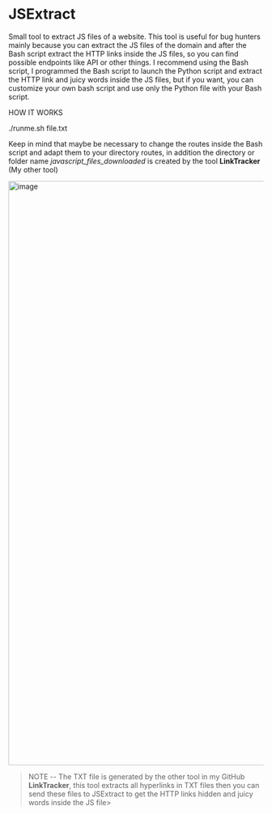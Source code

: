 # JSExtract
Small tool to extract JS files of a website. This tool is useful for bug hunters mainly because you can extract the JS files of the domain and after the Bash script extract the HTTP links inside the JS files, so you can find possible endpoints like API or other things. I recommend using the Bash script, I programmed the Bash script to launch the Python script and extract the HTTP link and juicy words inside the JS files, but if you want, you can customize your own bash script and use only the Python file with your Bash script.

HOW IT WORKS

./runme.sh file.txt

Keep in mind that maybe be necessary to change the routes inside the Bash script and adapt them to your directory routes, in addition the directory or folder name *javascript_files_downloaded* is created by the tool **LinkTracker** (My other tool)


<img width="1154" alt="image" src="https://github.com/svaltheim/JSExtract/assets/30341113/841549ce-845d-4168-864b-67f7b8331f8f">



>NOTE -- The TXT file is generated by the other tool in my GitHub **LinkTracker**, this tool extracts all hyperlinks in TXT files then you can send these files to JSExtract to get the HTTP links hidden and juicy words inside the JS file>


